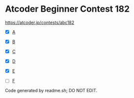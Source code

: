# Atcoder Beginner Contest 182

https://atcoder.jp/contests/abc182

- [x] [A](https://atcoder.jp/contests/abc182/tasks/abc182_a)
- [x] [B](https://atcoder.jp/contests/abc182/tasks/abc182_b)
- [x] [C](https://atcoder.jp/contests/abc182/tasks/abc182_c)
- [x] [D](https://atcoder.jp/contests/abc182/tasks/abc182_d)
- [x] [E](https://atcoder.jp/contests/abc182/tasks/abc182_e)
- [ ] [F](https://atcoder.jp/contests/abc182/tasks/abc182_f)


Code generated by readme.sh; DO NOT EDIT.
